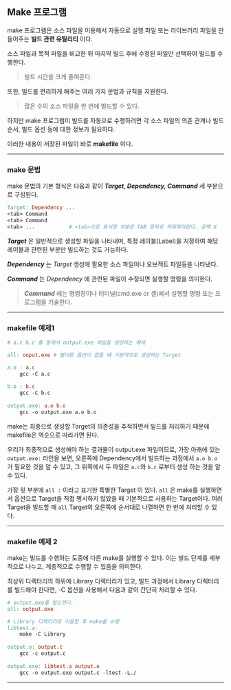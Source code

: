 ## Make 프로그램

make 프로그램은 
소스 파일을 이용해서 자동으로 실행 파일 또는 라이브러리 파일을 만들어주는 **빌드 관련 유틸리티** 이다.

소스 파일과 목적 파일을 비교한 뒤 마지막 빌드 후에 수정된 파일만 선택하여 빌드를 수행한다.

> 빌드 시간을 크게 줄여준다.

또한, 빌드를 편리하게 해주는 여러 가지 문법과 규칙을 지원한다.

> 많은 수의 소스 파일을 한 번에 빌드할 수 있다.



하지만 make 프로그램이 빌드를 자동으로 수행하려면
각 소스 파일의 의존 관계나 빌드 순서, 빌드 옵션 등에 대한 정보가 필요하다.

이러한 내용이 저장된 파일이 바로 **makefile** 이다.

<hr>

### make 문법

make 문법의 기본 형식은 다음과 같이 ***Target, Dependency, Command*** 세 부분으로 구성된다.

```makefile
Target: Dependency ...
<tab> Command
<tab> Command
<tab> ...			# <tab>으로 표시한 부분은 TAB 문자로 띄워줘야한다. 공백 X
```

***Target*** 은 일반적으로 생성할 파일을 나타내며,
특정 레이블(Label)을 지정하여 해당 레이블과 관련된 부분만 빌드하는 것도 가능하다.

***Dependency*** 는 *Target* 생성에 필요한 소스 파일이나 오브젝트 파일등을 나타낸다.

***Command*** 는 *Dependency* 에 관련된 파일이 수정되면 실행할 명령을 의미한다.

> ***Command*** 에는 명령창이나 터미널(cmd.exe or 셸)에서 실행할 명령 또는 프로그램을 기술한다.

<hr>

### makefile 예제1

```makefile
# a.c b.c 를 통해서 output.exe 파일을 생성하는 예제

all: ouput.exe # 별다른 옵션이 없을 때 기본적으로 생성하는 Target

a.o : a.c
	gcc -C a.c
	
b.o : b.c
	gcc -C b.c
	
output.exe: a.o b.o
	gcc -o output.exe a.o b.o
```

make는 최종으로 생성할 Target의 의존성을 추적하면서 빌드를 처리하기 때문에 
makefile은 역순으로 따라가면 된다.

우리가 최종적으로 생성해야 하는 결과물이 output.exe 파일이므로,
가장 아래에 있는 ``output.exe:`` 라인을 보면,
오른쪽에 Dependency에서 빌드하는 과정에서 ``a.o b.o`` 가 필요한 것을 알 수 있고,
그 위쪽에서 두 파일은 ``a.c``와 ``b.c`` 로부터 생성 하는 것을 알 수 있다.

가장 윗 부분에 ``all :`` 이라고 표기한 특별한 Target 이 있다.
``all`` 은 make를 실행하면서 옵션으로 Target을 직접 명시하지 않았을 때 기본적으로 사용하는 Target이다.
여러 Target을 빌드할 때 ``all`` Target의 오른쪽에 순서대로 나열하면 한 번에 처리할 수 있다.

<hr>

### makefile 예제 2

make는 빌드를 수행하는 도중에 다른 make를 실행할 수 있다.
이는 빌드 단계를 세부적으로 나누고, 계층적으로 수행할 수 있음을 의미한다.

최상위 디렉터리의 하위에 Library 디렉터리가 있고, 빌드 과정에서 Library 디렉터리를 빌드해야 한다면,
-C 옵션을 사용해서 다음과 같이 간단히 처리할 수 있다.

```makefile
# output.exe를 빌드한다.
all: output.exe

# Library 디렉터리로 이동한 후 make를 수행
libtest.a:
	make -C Library
	
output.o: output.c
	gcc -c output.c
	
output.exe: libtest.a output.o
	gcc -o output.exe output.c -ltest -L./
```

<hr>